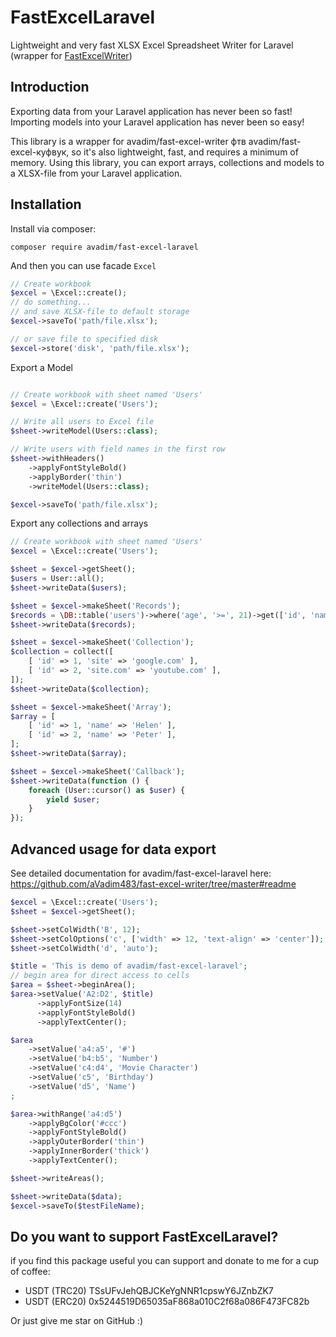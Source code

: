 # FastExcelLaravel
Lightweight and very fast XLSX Excel Spreadsheet Writer for Laravel 
(wrapper for [FastExcelWriter](https://packagist.org/packages/avadim/fast-excel-writer))

## Introduction

Exporting data from your Laravel application has never been so fast! Importing models into your Laravel application has never been so easy!

This library is a wrapper for avadim/fast-excel-writer фтв avadim/fast-excel-куфвук, so it's also lightweight, fast, and requires a minimum of memory.
Using this library, you can export arrays, collections and models to a XLSX-file from your Laravel application.

## Installation

Install via composer:

```
composer require avadim/fast-excel-laravel
```
And then you can use facade ```Excel```

```php
// Create workbook
$excel = \Excel::create();
// do something...
// and save XLSX-file to default storage
$excel->saveTo('path/file.xlsx');

// or save file to specified disk
$excel->store('disk', 'path/file.xlsx');
```
Export a Model
```php

// Create workbook with sheet named 'Users'
$excel = \Excel::create('Users');

// Write all users to Excel file
$sheet->writeModel(Users::class);

// Write users with field names in the first row
$sheet->withHeaders()
    ->applyFontStyleBold()
    ->applyBorder('thin')
    ->writeModel(Users::class);

$excel->saveTo('path/file.xlsx');
```

Export any collections and arrays
```php
// Create workbook with sheet named 'Users'
$excel = \Excel::create('Users');

$sheet = $excel->getSheet();
$users = User::all();
$sheet->writeData($users);

$sheet = $excel->makeSheet('Records');
$records = \DB::table('users')->where('age', '>=', 21)->get(['id', 'name', 'birthday']);
$sheet->writeData($records);

$sheet = $excel->makeSheet('Collection');
$collection = collect([
    [ 'id' => 1, 'site' => 'google.com' ],
    [ 'id' => 2, 'site.com' => 'youtube.com' ],
]);
$sheet->writeData($collection);

$sheet = $excel->makeSheet('Array');
$array = [
    [ 'id' => 1, 'name' => 'Helen' ],
    [ 'id' => 2, 'name' => 'Peter' ],
];
$sheet->writeData($array);

$sheet = $excel->makeSheet('Callback');
$sheet->writeData(function () {
    foreach (User::cursor() as $user) {
        yield $user;
    }
});

```

## Advanced usage for data export

See detailed documentation for avadim/fast-excel-laravel here: https://github.com/aVadim483/fast-excel-writer/tree/master#readme

```php
$excel = \Excel::create('Users');
$sheet = $excel->getSheet();

$sheet->setColWidth('B', 12);
$sheet->setColOptions('c', ['width' => 12, 'text-align' => 'center']);
$sheet->setColWidth('d', 'auto');

$title = 'This is demo of avadim/fast-excel-laravel';
// begin area for direct access to cells
$area = $sheet->beginArea();
$area->setValue('A2:D2', $title)
      ->applyFontSize(14)
      ->applyFontStyleBold()
      ->applyTextCenter();

$area
    ->setValue('a4:a5', '#')
    ->setValue('b4:b5', 'Number')
    ->setValue('c4:d4', 'Movie Character')
    ->setValue('c5', 'Birthday')
    ->setValue('d5', 'Name')
;

$area->withRange('a4:d5')
    ->applyBgColor('#ccc')
    ->applyFontStyleBold()
    ->applyOuterBorder('thin')
    ->applyInnerBorder('thick')
    ->applyTextCenter();

$sheet->writeAreas();

$sheet->writeData($data);
$excel->saveTo($testFileName);

```

## Do you want to support FastExcelLaravel?

if you find this package useful you can support and donate to me for a cup of coffee:

* USDT (TRC20) TSsUFvJehQBJCKeYgNNR1cpswY6JZnbZK7
* USDT (ERC20) 0x5244519D65035aF868a010C2f68a086F473FC82b

Or just give me star on GitHub :)
